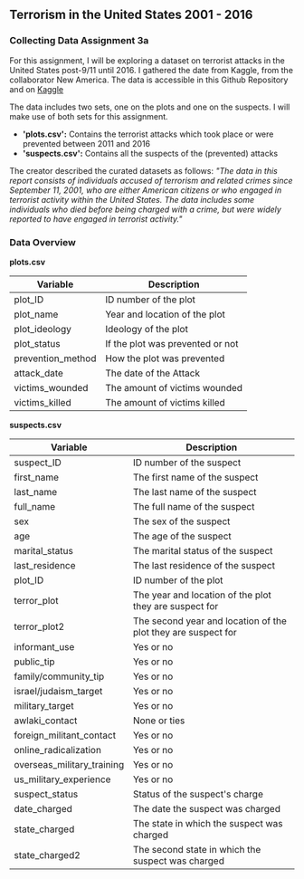 ## Terrorism in the United States 2001 - 2016 
### Collecting Data Assignment 3a 

For this assignment, I will be exploring a dataset on terrorist attacks in the United States post-9/11 until 2016. I gathered the date from Kaggle, from the collaborator New America. The data is accessible in this Github Repository and on [Kaggle](https://www.kaggle.com/datasets/newamerica/terrorist-activity/data.) 

The data includes two sets, one on the plots and one on the suspects. I will make use of both sets for this assignment. 

  - **'plots.csv':** Contains the terrorist attacks which took place or were prevented between 2011 and 2016
  - **'suspects.csv':** Contains all the suspects of the (prevented) attacks

The creator described the curated datasets as follows: *"The data in this report consists of individuals accused of terrorism and related crimes since September 11, 2001, who are either American citizens or who engaged in terrorist activity within the United States. The data includes some individuals who died before being charged with a crime, but were widely reported to have engaged in terrorist activity."*

### Data Overview

**plots.csv**

| Variable      | Description                                  |
| ------------- | -------------------------------------------- |
| plot_ID       | ID number of the plot                        |
| plot_name     | Year and location of the plot              |
| plot_ideology  | Ideology of the plot                     |
| plot_status          | If the plot was prevented or not   |
| prevention_method       | How the plot was prevented                      |
| attack_date    | The date of the Attack    |
| victims_wounded           | The amount of victims wounded                         |
| victims_killed           | The amount of victims killed                         |

**suspects.csv**

| Variable      | Description                                  |
| ------------- | -------------------------------------------- |
| suspect_ID       | ID number of the suspect                        |
| first_name     | The first name of the suspect              |
| last_name  | The last name of the suspect                     |
| full_name          | The full name of the suspect  |
| sex       | The sex of the suspect                     |
| age    | The age of the suspect  |
| marital_status           | The marital status of the suspect                         |
| last_residence           | The last residence of the suspect                      |
| plot_ID       | ID number of the plot                        |
| terror_plot     | The year and location of the plot they are suspect for             |
| terror_plot2           | The second year and location of the plot they are suspect for         |
| informant_use           | Yes or no                       |
| public_tip       | Yes or no                       |
| family/community_tip     | Yes or no            |
| israel/judaism_target           | Yes or no                         |
| military_target          | Yes or no                         |
| awlaki_contact           | None or ties                     |
| foreign_militant_contact       | Yes or no                       |
| online_radicalization   | Yes or no             |
| overseas_military_training          | Yes or no                         |
| us_military_experience           | Yes or no                          |
| suspect_status       | Status of the suspect's charge                       |
| date_charged   | The date the suspect was charged             |
| state_charged       | The state in which the suspect was charged                     |
| state_charged2   | The second state in which the suspect was charged           |



